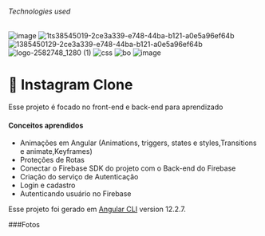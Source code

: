 ###### Technologies used
![image](https://user-images.githubusercontent.com/81401104/138545019-2ce3a339-e748-44ba-b121-a0e5a96ef64b.png)
![1ts38545019-2ce3a339-e748-44ba-b121-a0e5a96ef64b](https://user-images.githubusercontent.com/81401104/138545211-cd3a5c81-95fe-4dc0-95f6-1d4765b7cca5.png)
![1385450129-2ce3a339-e748-44ba-b121-a0e5a96ef64b](https://user-images.githubusercontent.com/81401104/138545214-9c2a617c-684f-4cb6-8b5b-6984e9bbab47.png)
![logo-2582748_1280 (1)](https://user-images.githubusercontent.com/81401104/138545429-24c7e3f5-8cbb-4a5b-8cae-4c4d369cd628.png)
![css](https://user-images.githubusercontent.com/81401104/138545561-ad4a7f8c-7530-4ef8-970c-ec131fa1a796.png)
![bo](https://user-images.githubusercontent.com/81401104/138546885-a25f45a7-27ab-4963-85ae-01917a99cde1.png)
![image](https://user-images.githubusercontent.com/81401104/138546726-6af7b10c-4f04-45e1-a8f7-64b2f4b88d49.png)

# 🧬 Instagram Clone
Esse projeto é focado no front-end e back-end para aprendizado 
#### Conceitos aprendidos
* Animações em Angular (Animations, triggers, states e styles,Transitions e animate,Keyframes)
* Proteções de Rotas
* Conectar o Firebase SDK do projeto com o Back-end do Firebase
* Criação do serviço de Autenticação
* Login e cadastro
* Autenticando usuário no Firebase

Esse projeto foi gerado em [Angular CLI](https://github.com/angular/angular-cli) version 12.2.7.

###Fotos
